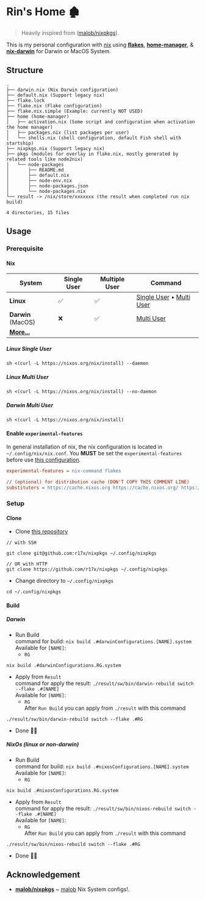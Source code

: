 # Rin's Home 🏚

> Heavily inspired from ([malob/nixpkgs](https://github.com/malob/nixpkgs)).

This is my personal configuration with [nix](https://nixos.org/) using [**flakes**](https://nixos.wiki/wiki/Flakes), [**home-manager**](https://github.com/nix-community/home-manager), & [**nix-darwin**](https://github.com/LnL7/nix-darwin) for Darwin or MacOS System.

## Structure

```console
.
├── darwin.nix (Nix Darwin configuration)
├── default.nix (Support legacy nix)
├── flake.lock
├── flake.nix (Flake configuration)
├── flake.nix.simple (Example: currently NOT USED)
├── home (home-manager)
│   ├── activation.nix (Some script and configuration when activation the home manager)
│   ├── packages.nix (list packages per user)
│   └── shells.nix (shell configuration, default Fish shell with startship)
├── nixpkgs.nix (Support legacy nix)
├── pkgs (modules for overlay in flake.nix, mostly generated by related tools like node2nix)
│   └── node-packages
│       ├── README.md
│       ├── default.nix
│       ├── node-env.nix
│       ├── node-packages.json
│       └── node-packages.nix
└── result -> /nix/store/xxxxxxx (the result when completed run nix build)

4 directories, 15 files

```

## Usage

### Prerequisite

#### **Nix**

| System                                         | Single User | Multiple User | Command                                                             |
| ---------------------------------------------- | ----------- | ------------- | ------------------------------------------------------------------- |
| **Linux**                                      | ✅          | ✅            | [Single User](#linux-single-user) • [Multi User](#linux-multi-user) |
| **Darwin** (MacOS)                             | ❌          | ✅            | [Multi User](#darwin-multi-user)                                    |
| [**More...**](https://nixos.org/download.html) |             |               |                                                                     |

##### Linux Single User

```console
sh <(curl -L https://nixos.org/nix/install) --daemon
```

##### Linux Multi User

```console
sh <(curl -L https://nixos.org/nix/install) --no-daemon
```

##### Darwin Multi User

```console
sh <(curl -L https://nixos.org/nix/install)
```

#### Enable `experimental-features`

In general installation of nix, the nix configuration is located in `~/.config/nix/nix.conf`.
You **MUST** be set the `experimental-features` before use [this configuration](https://github.com/r17x/nixpkgs).

```cfg
experimental-features = nix-command flakes

// (optional) for distribution cache (DON'T COPY THIS COMMENT LINE)
substituters = https://cache.nixos.org https://cache.nixos.org/ https://r17.cachix.org
```

### Setup

#### Clone
- Clone [this repository](https://github.com/r17x/nixpkgs)

```console
// with SSH

git clone git@github.com:r17x/nixpkgs ~/.config/nixpkgs

// OR with HTTP
git clone https://github.com/r17x/nixpkgs ~/.config/nixpkgs

```

- Change directory to `~/.config/nixpkgs`

```console
cd ~/.config/nixpkgs
```
#### Build
##### Darwin
- Run Build  
  command for build: `nix build .#darwinConfigurations.[NAME].system`  
  Available for `[NAME]`:
  - `RG`

```console
nix build .#darwinConfigurations.RG.system
```

- Apply from `Result`  
  command for apply the result: `./result/sw/bin/darwin-rebuild switch --flake .#[NAME]`  
  Available for `[NAME]`:
  - `RG`  
    After `Run Build` you can apply from `./result` with this command

```console
./result/sw/bin/darwin-rebuild switch --flake .#RG
```

- Done 🚀🎉

##### NixOs (linux or non-darwin)

- Run Build  
  command for build: `nix build .#nixosConfigurations.[NAME].system`  
  Available for `[NAME]`:
  - `RG`

```console
nix build .#nixosConfigurations.RG.system
```

- Apply from `Result`  
  command for apply the result: `./result/sw/bin/nixos-rebuild switch --flake .#[NAME]`  
  Available for `[NAME]`:
  - `RG`  
    After `Run Build` you can apply from `./result` with this command

```console
./result/sw/bin/nixos-rebuild switch --flake .#RG
```

- Done 🚀🎉

## Acknowledgement

- [**malob/nixpkgs**](https://github.com/malob/nixpkgs) ~ [malob](https://github.com/malob) Nix System configs!.
